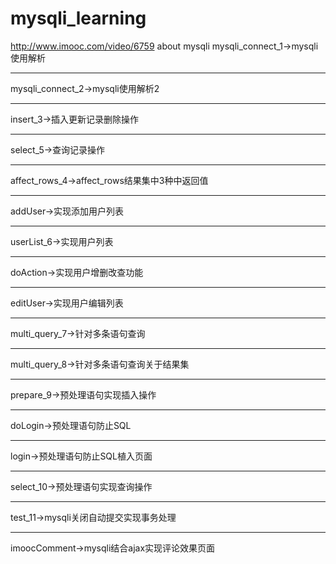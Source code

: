 # mysqli_learning
http://www.imooc.com/video/6759 about mysqli
mysqli_connect_1->mysqli使用解析
<hr>
mysqli_connect_2->mysqli使用解析2
<hr>
insert_3->插入更新记录删除操作
<hr>
select_5->查询记录操作
<hr>
affect_rows_4->affect_rows结果集中3种中返回值
<hr>
addUser->实现添加用户列表
<hr>
userList_6->实现用户列表
<hr>
doAction->实现用户增删改查功能
<hr>
editUser->实现用户编辑列表
<hr>
multi_query_7->针对多条语句查询
<hr>
multi_query_8->针对多条语句查询关于结果集
<hr>
prepare_9->预处理语句实现插入操作
<hr>
doLogin->预处理语句防止SQL
<hr>
login->预处理语句防止SQL植入页面
<hr>
select_10->预处理语句实现查询操作
<hr>
test_11->mysqli关闭自动提交实现事务处理
<hr>
imoocComment->mysqli结合ajax实现评论效果页面